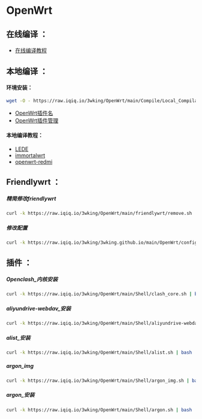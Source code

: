 # OpenWrt
## 在线编译 ：
#### 
* [在线编译教程](https://github.com/3wking/OpenWrt/blob/main/Compile/Online/README.md)
## 本地编译 ：
#### 环境安装：
```sh
wget -O - https://raw.iqiq.io/3wking/OpenWrt/main/Compile/Local_Compilation/env.sh | bash
```
* [OpenWrt插件名](https://raw.iqiq.io/3wking/OpenWrt/main/Compile/Local/Pluginqa_Name.txt)
* [OpenWrt插件管理](https://raw.iqiq.io/3wking/OpenWrt/main/Compile/Local/Plug-ina_Manager.txt)
#### 本地编译教程：
* [LEDE](https://github.com/3wking/OpenWrt/tree/main/Compile/Local/LEDE.md)
* [immortalwrt](https://github.com/3wking/OpenWrt/tree/main/Compile/Local/immortalwrt.md)
* [openwrt-redmi](https://github.com/3wking/OpenWrt/tree/main/Compile/Local/openwrt-redmi.md)

## Friendlywrt ：
##### 精简修改friendlywrt
```sh
curl -k https://raw.iqiq.io/3wking/OpenWrt/main/friendlywrt/remove.sh | bash
```
##### 修改配置
```sh
curl -k https://raw.iqiq.io/3wking/3wking.github.io/main/OpenWrt/config.sh | bash
```

## 插件 ：
##### Openclash_内核安装
```sh
curl -k https://raw.iqiq.io/3wking/OpenWrt/main/Shell/clash_core.sh | bash
```
##### aliyundrive-webdav_安装
```sh
curl -k https://raw.iqiq.io/3wking/OpenWrt/main/Shell/aliyundrive-webdav.sh | bash
```
##### alist_安装
```sh
curl -k https://raw.iqiq.io/3wking/OpenWrt/main/Shell/alist.sh | bash
```
##### argon_img
```sh
curl -k https://raw.iqiq.io/3wking/OpenWrt/main/Shell/argon_img.sh | bash
```
##### argon_安装
```sh
curl -k https://raw.iqiq.io/3wking/OpenWrt/main/Shell/argon.sh | bash
```